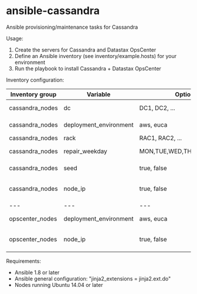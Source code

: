 # ansible-cassandra
Ansible provisioning/maintenance tasks for Cassandra

Usage:

1. Create the servers for Cassandra and Datastax OpsCenter
2. Define an Ansible inventory (see inventory/example.hosts) for your environment
3. Run the playbook to install Cassandra + Datastax OpsCenter

Inventory configuration:

Inventory group | Variable | Options | Description
--- | --- | --- | ---
cassandra_nodes | dc | DC1, DC2, ... | data center of node
cassandra_nodes | deployment_environment | aws, euca | environment for installation
cassandra_nodes | rack | RAC1, RAC2, ... | rack of node
cassandra_nodes | repair_weekday | MON,TUE,WED,THU,FRI,SAT,SUN | day(s) to run repair on node
cassandra_nodes | seed | true, false | is the node a seed
cassandra_nodes | node_ip | true, false | IP for internal cluster communications
--- | --- | --- | ---
opscenter_nodes | deployment_environment | aws, euca | environment for installation
opscenter_nodes | node_ip | true, false | IP for internal cluster communications

Requirements:
- Ansible 1.8 or later
- Ansible general configuration: "jinja2_extensions = jinja2.ext.do"
- Nodes running Ubuntu 14.04 or later
